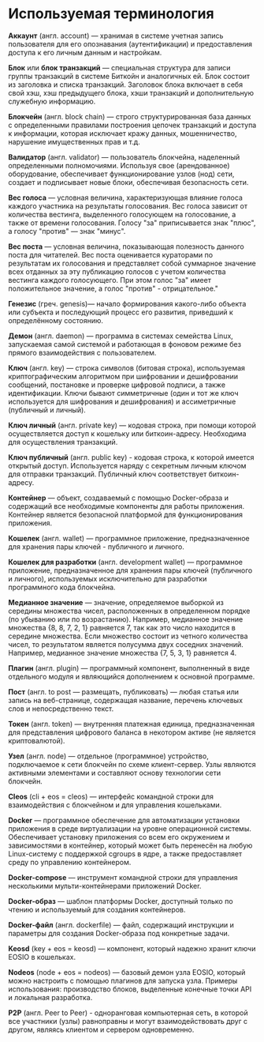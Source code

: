Используемая терминология
=========================

**Аккаунт** (англ. account) — хранимая в системе учетная запись пользователя для его опознавания (аутентификации) и предоставления доступа к его личным данным и настройкам.  

**Блок** или **блок транзакций** — специальная структура для записи группы транзакций в системе Биткойн и аналогичных ей. Блок состоит из заголовка и списка транзакций. Заголовок блока включает в себя свой хэш, хэш предыдущего блока, хэши транзакций и дополнительную служебную информацию.   

**Блокчейн** (англ. block chain) — строго структурированная база данных с определенными правилами построения цепочек транзакций и доступа к информации, которая исключает кражу данных, мошенничество, нарушение имущественных прав и т.д.  

**Валидатор** (англ. validator) — пользователь блокчейна, наделенный определенными полномочиями. Используя свое (арендованное) оборудование, обеспечивает функционирование узлов (нод) сети, создает и подписывает новые блоки, обеспечивая безопасность сети.  

**Вес голоса** — условная величина, характеризующая влияние голоса каждого участника на результаты голосования. Вес голоса зависит от количества вестинга, выделенного голосующем на голосование, а также от времени голосования. Голосу "за" приписывается знак "плюс", а голосу "против" — знак "минус".   

**Вес поста** — условная величина, показывающая полезность данного поста для читателей. Вес поста оценивается кураторами по результатам их голосования и представляет собой суммарное значение всех отданных за эту публикацию голосов с учетом количества вестинга каждого голосующего. При этом голос "за" имеет положительное значение, а голос "против" - отрицательное."

**Генезис** (греч. genesis)— начало формирования какого-либо объекта или субъекта и последующий процесс его развития, приведший к определённому состоянию.  

**Демон** (англ. daemon) — программа в системах семейства Linux, запускаемая самой системой и работающая в фоновом режиме без прямого взаимодействия с пользователем.  

**Ключ** (англ. key) — строка символов (битовая строка), используемая криптографическим алгоритмом при шифровании и дешифровании сообщений, постановке и проверке цифровой подписи, а также идентификации. Ключи бывают симметричные (один и тот же ключ используется для шифрования и дешифрования) и ассиметричные (публичный и личный). 

**Ключ личный** (англ. private key) — кодовая строка, при помощи которой осуществляется доступ к кошельку или биткоин-адресу. Необходима для осуществления транзакций.

**Ключ публичный** (англ. public key) - кодовая строка, к которой имеется открытый доступ. Используется наряду с секретным личным ключом для отправки транзакций. Публичный ключ соответствует биткоин-адресу.

**Контейнер** — объект, создаваемый с помощью Docker-образа и содержащий все необходимые компоненты для работы приложения. Контейнер является безопасной платформой для функционирования приложения.  

**Кошелек** (англ. wallet) — программное приложение, предназначенное для хранения пары ключей - публичного и личного.  
 
**Кошелек для разработки** (англ. development wallet) — программное приложение, предназначенное для хранения пары ключей (публичного и личного), используемых исключительно для разработки программного кода блокчейна.  

**Медианное значение** — значение, определяемое выборкой из середины множества чисел, расположенных в определенном порядке (по убыванию или по возрастанию). Например, медианное значение множества {8, 8, 7, 2, 1} равняется 7, так как это число находится в середине множества. Если множество состоит из четного количества чисел, то результатом является полусумма двух соседних значений. Например, медианное значение множества {7, 5, 3, 1} равняется 4.  
 
**Плагин** (англ. plugin) — программный компонент, выполненный в виде отдельного модуля и являющийся дополнением к основной программе.  

**Пост** (англ. to post — размещать, публиковать) — любая статья или запись на веб-странице, содержащая название, перечень ключевых слов и непосредственно текст.  

**Токен** (англ. token) — внутренняя платежная единица, предназначенная для представления цифрового баланса в некотором активе (не является криптовалютой).  

**Узел** (англ. node) — отдельное (программное) устройство, подключаемое к сети блокчейн по схеме клиент-сервер. Узлы являются активными элементами и составляют основу технологии сети блокчейн.  

**Cleos** (cli + eos = cleos) — интерфейс командной строки для взаимодействия с блокчейном и для управления кошельками.  

**Docker** — программное обеспечение для автоматизации установки приложения в среде виртуализации на уровне операционной системы. Обеспечивает установку приложения со всем его окружением и зависимостями в контейнер, который может быть перенесён на любую Linux-систему с поддержкой cgroups в ядре, а также предоставляет среду по управлению контейнером.  

**Docker-compose** — инструмент командной строки для управления несколькими мульти-контейнерами приложений Docker.  

**Docker-образ** — шаблон платформы Docker, доступный только по чтению и используемый для создания контейнеров.  

**Docker-файл** (англ. dockerfile) — файл, содержащий инструкции и параметры для создания Docker-образа под конкретные задачи.  

**Keosd** (key + eos = keosd) — компонент, который надежно хранит ключи EOSIO в кошельках.  

**Nodeos** (node + eos = nodeos) — базовый демон узла EOSIO, который можно настроить с помощью плагинов для запуска узла. Примеры использования: производство блоков, выделенные конечные точки API и локальная разработка.  

**P2P** (англ. Peer to Peer) - одноранговая компьютерная сеть, в которой все участники (узлы) равноправны и могут взаимодействовать друг с другом, являясь клиентом и сервером одновременно.  








